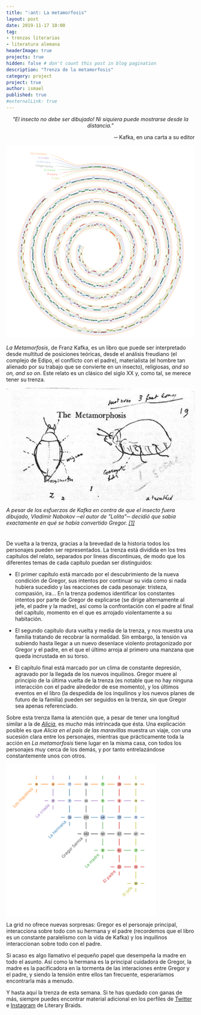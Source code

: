 ```yaml
---
title: ":ant: La metamorfosis"
layout: post
date: 2019-11-17 10:00
tag:
- trenzas literarias
- literatura alemana
headerImage: true
projects: true
hidden: false # don't count this post in blog pagination
description: "Trenza de la metamorfosis"
category: project
project: true
author: ismael
published: true
#externalLink: true
---
```


<p style="text-align: center;"> <i> “El insecto no debe ser dibujado! Ni siquiera puede mostrarse desde la distancia.”</i> </p>
<p style="text-align: right;"> ─ Kafka, en una carta a su editor </p>

![Braid](../braids/metamorfosis_esp_wm_only_braid.png)

*La Metamorfosis*, de Franz Kafka, es un libro que puede ser interpretado desde multitud de posiciones teóricas, desde el análisis freudiano (el complejo de Edipo, el conflicto con el padre), materialista (el hombre tan alienado por su trabajo que se convierte en un insecto), religiosas, *and so on, and so on*. Este relato es un clásico del siglo XX y, como tal, se merece tener su trenza. 


<p style="text-align: center;"> <img class="image" src="../assets/images/nabokov-draws-gregor.png" alt="Gregor" height="300"><figcaption class="caption"> <i>A pesar de los esfuerzos de Kafka en contra de que el insecto fuera dibujado, Vladimir Nabokov ─el autor de "Lolita"─ decidió que sabía exactamente en qué se había convertido Gregor. <a href="http://www.openculture.com/2015/10/franz-kafka-says-the-insect-in-the-metamorphosis-should-never-be-drawn.html">[1]</a> </i>  </figcaption> </p>

 <p style="margin-top:10mm;">
De vuelta a la trenza, gracias a la brevedad de la historia todos los personajes pueden ser representados. La trenza está dividida en los tres capítulos del relato, separados por lineas discontinuas, de modo que los diferentes temas de cada capítulo puedan ser distinguidos:
</p>

* El primer capítulo está marcado por el descubrimiento de la nueva condición de Gregor, sus intentos por continuar su vida como si nada hubiera sucedido y las reacciones de cada pesonaje: tristeza, compasión, ira... En la trenza podemos identificar los constantes intentos por parte de Gregor de explicarse (se dirige alternamente al jefe, el padre y la madre), así como la confrontación con el padre al final del capítulo, momento en el que es arrojado violentamente a su habitación.

* El segundo capítulo dura vuelta y media de la trenza, y nos muestra una familia tratando de recobrar la normalidad. Sin embargo, la tensión va subiendo hasta llegar a un nuevo desenlace violento protagonizado por Gregor y el padre, en el que el último arroja al primero una manzana que queda incrustada en su torso.

* El capítulo final está marcado por un clima de constante depresión, agravado por la llegada de los nuevos inquilinos. Gregor muere al principio de la última vuelta de la trenza (es notable que no hay ninguna interacción con el padre alrededor de ese momento), y los últimos eventos en el libro (la despedida de los inquilinos y los nuevos planes de futuro de la familia) pueden ser seguidos en la trenza, sin que Gregor sea apenas referenciado. 

Sobre esta trenza llama la atención que, a pesar de tener una longitud similar a la de <a href="../alice-spanish"><i>Alicia</i></a>, es *mucho* más intrincada que ésta. Una explicación posible es que *Alicia en el país de las maravillas* muestra un viaje, con una sucesión clara entre los personajes, mientras que prácticamente toda la acción en *La metamorfosis* tiene lugar en la misma casa, con todos los personajes muy cerca de los demás, y por tanto entrelazándose constantemente unos con otros. 


<div class="side-by-side">
    <div class="toleft">
        <img class="image" src="../braids/metamorfosis_esp_wm_only_grid.png" alt="Grid" width="400">
    </div>
    <div class="toright">
 <p style="margin-top:3mm;">
        La grid no ofrece nuevas sorpresas: Gregor es el personaje principal, interacciona sobre todo con su hermana y el padre (recordemos que el libro es un constante paralelismo con la vida de Kafka) y los inquilinos interaccionan sobre todo con el padre.</p>
        <p style="margin-top:+0mm;">Si acaso es algo llamativo el pequeño papel que desempeña la madre en todo el asunto. Así como la hermana es la principal cuidadora de Gregor, la madre es la pacificadora en la tormenta de las interaciones entre Gregor y el padre, y siendo la tensión entre ellos tan frecuente, esperaríamos encontrarla más a menudo.</p>
    </div>
</div>


<div class="breaker"></div>

Y hasta aquí la trenza de esta semana. Si te has quedado con ganas de más, siempre puedes encontrar material adicional en los perfiles de <a href="https://twitter.com/LiteraryBraids">Twitter</a> e  <a href="https://www.instagram.com/LiteraryBraids/">Instagram</a> de Literary Braids. 
